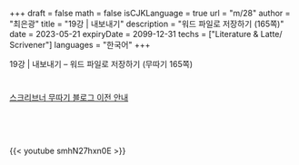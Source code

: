 +++
draft = false
math = false
isCJKLanguage = true
url = "m/28"
author = "최은광"
title = "19강 | 내보내기"
description = "워드 파일로 저장하기 (165쪽)"
date = 2023-05-21
expiryDate = 2099-12-31
techs = ["Literature & Latte/ Scrivener"]
languages = "한국어"
+++

19강 | 내보내기 – 워드 파일로 저장하기 (무따기 165쪽)

<!--more--> 

#

[스크리브너 무따기 블로그 이전 안내](../../docs/scrivener/newsroom/scrivener-notice-01/)

<br>

<script async src="https://pagead2.googlesyndication.com/pagead/js/adsbygoogle.js?client=ca-pub-2618164900782657"
     crossorigin="anonymous"></script>
<ins class="adsbygoogle"
     style="display:block"
     data-ad-format="autorelaxed"
     data-ad-client="ca-pub-2618164900782657"
     data-ad-slot="3789799679"></ins>
<script>
     (adsbygoogle = window.adsbygoogle || []).push({});
</script>

<br>

{{< youtube smhN27hxn0E >}}

#